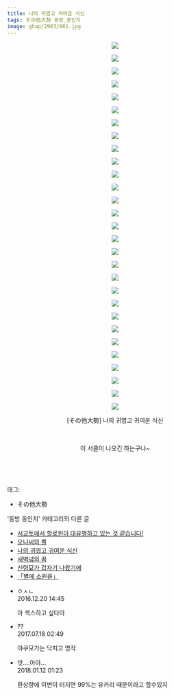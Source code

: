 ```yaml
---
title: 나의 귀엽고 귀여운 식신
tags: その他大勢 동방_동인지
image: ghap/2963/001.jpg
---
```

<div class="article">
<p style="text-align: center; clear: none; float: none;"><img src="{{ site.nasurl }}/ghap/2963/001.jpg"/></p>
<p style="text-align: center; clear: none; float: none;"><img src="{{ site.nasurl }}/ghap/2963/002.jpg"/></p>
<p style="text-align: center; clear: none; float: none;"><img src="{{ site.nasurl }}/ghap/2963/003.jpg"/></p>
<p style="text-align: center; clear: none; float: none;"><img src="{{ site.nasurl }}/ghap/2963/004.jpg"/></p>
<p style="text-align: center; clear: none; float: none;"><img src="{{ site.nasurl }}/ghap/2963/005.jpg"/></p>
<p style="text-align: center; clear: none; float: none;"><img src="{{ site.nasurl }}/ghap/2963/006.jpg"/></p>
<p style="text-align: center; clear: none; float: none;"><img src="{{ site.nasurl }}/ghap/2963/007.jpg"/></p>
<p style="text-align: center; clear: none; float: none;"><img src="{{ site.nasurl }}/ghap/2963/008.jpg"/></p>
<p style="text-align: center; clear: none; float: none;"><img src="{{ site.nasurl }}/ghap/2963/009.jpg"/></p>
<p style="text-align: center; clear: none; float: none;"><img src="{{ site.nasurl }}/ghap/2963/010.jpg"/></p>
<p style="text-align: center; clear: none; float: none;"><img src="{{ site.nasurl }}/ghap/2963/011.jpg"/></p>
<p style="text-align: center; clear: none; float: none;"><img src="{{ site.nasurl }}/ghap/2963/012.jpg"/></p>
<p style="text-align: center; clear: none; float: none;"><img src="{{ site.nasurl }}/ghap/2963/013.jpg"/></p>
<p style="text-align: center; clear: none; float: none;"><img src="{{ site.nasurl }}/ghap/2963/014.jpg"/></p>
<p style="text-align: center; clear: none; float: none;"><img src="{{ site.nasurl }}/ghap/2963/015.jpg"/></p>
<p style="text-align: center; clear: none; float: none;"><img src="{{ site.nasurl }}/ghap/2963/016.jpg"/></p>
<p style="text-align: center; clear: none; float: none;"><img src="{{ site.nasurl }}/ghap/2963/017.jpg"/></p>
<p style="text-align: center; clear: none; float: none;"><img src="{{ site.nasurl }}/ghap/2963/018.jpg"/></p>
<p style="text-align: center; clear: none; float: none;"><img src="{{ site.nasurl }}/ghap/2963/019.jpg"/></p>
<p style="text-align: center; clear: none; float: none;"><img src="{{ site.nasurl }}/ghap/2963/020.jpg"/></p>
<p style="text-align: center; clear: none; float: none;"><img src="{{ site.nasurl }}/ghap/2963/021.jpg"/></p>
<p style="text-align: center; clear: none; float: none;"><img src="{{ site.nasurl }}/ghap/2963/022.jpg"/></p>
<p style="text-align: center; clear: none; float: none;"><img src="{{ site.nasurl }}/ghap/2963/023.jpg"/></p>
<p style="text-align: center; clear: none; float: none;"><img src="{{ site.nasurl }}/ghap/2963/024.jpg"/></p>
<p style="text-align: center; clear: none; float: none;"><img src="{{ site.nasurl }}/ghap/2963/025.jpg"/></p>
<p style="text-align: center; clear: none; float: none;"><img src="{{ site.nasurl }}/ghap/2963/026.jpg"/></p>
<p style="text-align: center; clear: none; float: none;"><img src="{{ site.nasurl }}/ghap/2963/027.jpg"/></p>
<p style="text-align: center; clear: none; float: none;"><img src="{{ site.nasurl }}/ghap/2963/028.jpg"/></p>
<p style="text-align: center; clear: none; float: none;"><img src="{{ site.nasurl }}/ghap/2963/029.jpg"/></p>
<p style="text-align: center; clear: none; float: none;">[その他大勢] 나의 귀엽고 귀여운 식신</p>
<p style="text-align: center; clear: none; float: none;"><br/></p>
<p style="text-align: center; clear: none; float: none;">이 서클이 나오긴 하는구나~</p>
<p style="text-align: center; clear: none; float: none;"><br/></p>
<p><br/></p>
</div><div class="tagTrail">
<p>태그: </p>
<ul>
<li>その他大勢</li>
</ul>
</div><div class="another">
<p>'동방 동인지' 카테고리의 다른 글</p>
<ul>
<li><a href="/2016-12-21-ghap_2971">서교토에서 할로윈이 대유행하고 있는 것 같습니다!</a></li>
<li><a href="/2016-12-21-ghap_2967">오니씨의 뿔</a></li>
<li><a href="/2016-12-20-ghap_2963">나의 귀엽고 귀여운 식신</a></li>
<li><a href="/2016-12-20-ghap_2962">새벽녘의 꿈</a></li>
<li><a href="/2016-12-20-ghap_2961">신령묘가 갑자기 나왔기에</a></li>
<li><a href="/2016-12-20-ghap_2957">「별에 소원을」</a></li>
</ul>
</div><div class="cb_module cb_fluid">
<div class="cb_wrt cb_profile">
<div class="comment">
<ul>
<li class="cb_thumb_off" id="comment14874010">
<div class="cb_comment_area">
<div class="cb_info_area">
<div class="cb_section">
<span class="cb_nick_name">ㅇㅅㄴ</span>
</div>
<div class="cb_section">
<span class="cb_date">2016.12.20 14:45 </span>
</div>
</div>
<div class="cb_dsc_comment">
<p class="cb_dsc">
											아 섹스하고 싶다아
										</p>
</div>
</div></li>
<li class="cb_thumb_off" id="comment15038195">
<div class="cb_comment_area">
<div class="cb_info_area">
<div class="cb_section">
<span class="cb_nick_name">??</span>
</div>
<div class="cb_section">
<span class="cb_date">2017.07.18 02:49 </span>
</div>
</div>
<div class="cb_dsc_comment">
<p class="cb_dsc">
											야쿠모가는 닥치고 명작
										</p>
</div>
</div></li>
<li class="cb_thumb_off" id="comment15172399">
<div class="cb_comment_area">
<div class="cb_info_area">
<div class="cb_section">
<span class="cb_nick_name">앗....아아...</span>
</div>
<div class="cb_section">
<span class="cb_date">2018.01.12 01:23 </span>
</div>
</div>
<div class="cb_dsc_comment">
<p class="cb_dsc">
											환상향에 이변이 터지면 99%는 유카리 때문이라고 할수있지 
										</p>
</div>
</div></li>
</ul>
</div>
</div><!-- commentList close -->
</div>